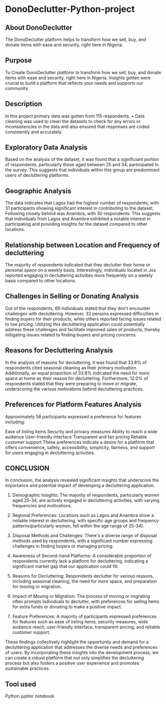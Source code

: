 # DonoDeclutter-Python-project

## About DonoDeclutter

The DonoDeclutter platform helps to transform how we sell, buy, and donate items with ease and security, right here in Nigeria. 
## Purpose

To Create DonoDeclutter platform to transform how we sell, buy, and donate items with ease and security, right here in Nigeria.  Insights gotten were crucial to build a platform that reflects your needs and supports our community.

## Description

In this project primary data was gotten from 115 respondents. • Data cleaning was used to clean the datasets to check for any errors or inconsistencies in the data and also	ensured that responses are coded consistently and accurately.

## Exploratory Data Analysis

Based on the analysis of the dataset, it was found that a significiant portion of respondents, particularly those aged between 25 and 34, participated in the survey. This suggests that individuals within this group are predominant users of decluttering platforms.

## Geographic Analysis

The data indicates that Lagos had the highest number of respondents, with 31 participants showing significant interest in contributing to the dataset. Following closely behind was Anambra, with 30 respondents. This suggests that individuals from Lagos and Anambra exhibited a notable interest in participating and providing insights for the dataset compared to other locations.

## Relationship between Location and Frequency of decluttering

The majority of respondents indicated that they declutter their home or personal space on a weekly basis. Interestingly, individuals located in Jos reported engaging in decluttering activities more frequently on a weekly basis compared to other locations.

## Challenges in Selling or Donating Analysis

Out of the respondents, 69 individuals stated that they don't encounter challenges with decluttering. However, 32 persons expressed difficulties in finding buyers for their products, while others reported facing issues related to low pricing. Utilizing this decluttering application could potentially address these challenges and facilitate improved sales of products, thereby mitigating issues related to finding buyers and pricing concerns.

## Reasons for Decluttering Analysis

In the analysis of reasons for decluttering, it was found that 33.8% of respondents cited seasonal cleaning as their primary motivation. Additionally, an equal proportion of 33.8% indicated the need for more space at home as their reason for decluttering. Furthermore, 12.0% of respondents stated that they were preparing to move or migrate, underscoring the various motivations behind decluttering practices.

## Preferences for Platform Features Analysis

Approximately 58 participants expressed a preference for features including:

Ease of listing items
Security and privacy measures
Ability to reach a wide audience
User-friendly interface
Transparent and fair pricing
Reliable customer support
These preferences indicate a desire for a platform that offers convenience, safety, accessibility, simplicity, fairness, and support for users engaging in decluttering activities.

## CONCLUSION

In conclusion, the analysis revealed significant insights that underscore the importance and potential impact of developing a decluttering application.

1. Demographic Insights: The majority of respondents, particularly women aged 25-34, are actively engaged in decluttering activities, with varying frequencies and motivations.

2. Regional Preferences: Locations such as Lagos and Anambra show a notable interest in decluttering, with specific age groups and frequency patterns(particularly women, fell within the age range of 25-34).

3. Disposal Methods and Challenges: There's a diverse range of disposal methods used by respondents, with a significant number expressing challenges in finding buyers or managing pricing.

4. Awareness of Second-hand Platforms: A considerable proportion of respondents currently lack a platform for decluttering, indicating a significant market gap that our application could fill.

5. Reasons for Decluttering: Respondents declutter for various reasons, including seasonal cleaning, the need for more space, and preparation for moving or migration.

6. Impact of Moving or Migration: The process of moving or migrating often prompts individuals to declutter, with preferences for selling items for extra funds or donating to make a positive impact.

7. Feature Preferences: A majority of participants expressed preferences for features such as ease of listing items, security measures, wide audience reach, user-friendly interface, transparent pricing, and reliable customer support.

These findings collectively highlight the opportunity and demand for a decluttering application that addresses the diverse needs and preferences of users. By incorporating these insights into the development process, we can create a robust platform that not only simplifies the decluttering process but also fosters a positive user experience and promotes sustainable practices.



## Tool used

Python jupiter notebook


